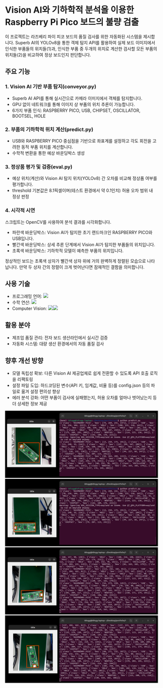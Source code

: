 # Vision AI와 기하학적 분석을 이용한 Raspberry Pi Pico 보드의 불량 검출

이 프로젝트는 라즈베리 파이 피코 보드의 품질 검사를 위한 자동화된 시스템을 제시합니다. Superb AI의 YOLOv8을 통한 객체 탐지 API를 활용하여 실제 보드 이미지에서 인식한 부품들의 위치들(1)과, 인식한 부품 중 두개의 위치로 계산한 검사할 모든 부품의 위치들(2)을 비교하여 정상 보드인지 판단합니다.

## 주요 기능
### 1. Vision AI 기반 부품 탐지(conveyor.py)
- Superb AI API를 통해 실시간으로 카메라 이미지에서 객체를 탐지합니다.
- GPU 없이 네트워크를 통해 이미지 상 부품의 위치 추론이 가능합니다.
- 6가지 부품 인식: RASPBERRY PICO, USB, CHIPSET, OSCILLATOR, BOOTSEL, HOLE

### 2. 부품의 기하학적 위치 계산(predict.py)
- USB와 RASPBERRY PICO 중심점을 기반으로 좌표계를 설정하고 각도 회전을 고려한 동적 부품 위치를 계산합니다.
- 수학적 변환을 통한 예상 바운딩박스 생성

### 3. 정상품 평가 및 검증(eval.py)
- 예상 위치(계산)와 Vision AI 탐지 위치(YOLOv8) 간 오차를 비교해 정상품 여부를 평가합니다.
- threshold 기본값은 8.1픽셀이며(테스트 환경에서 약 0.1인치) 허용 오차 범위 내 정상 판정

### 4. 시각적 시연
스크립트는 OpenCV를 사용하여 분석 결과를 시각화합니다.
- 파란색 바운딩박스: Vision AI가 탐지한 초기 랜드마크인 RASPBERRY PICO와 USB입니다.
- 빨간색 바운딩박스: 상세 추론 단계에서 Vision AI가 탐지한 부품들의 위치입니다.
- 초록색 바운딩박스: 기하학적 모델이 예측한 부품의 위치입니다.

정상적인 보드는 초록색 상자가 빨간색 상자 위에 거의 완벽하게 정렬된 모습으로 나타납니다. 만약 두 상자 간의 정렬이 크게 벗어난다면 잠재적인 결함을 의미합니다.

## 사용 기술
- 프로그래밍 언어: <img src="https://img.shields.io/badge/Python-3776AB?style=for-the-badge&logo=python&logoColor=white">
- 수학 연산: <img src="https://img.shields.io/badge/Numpy-777BB4?style=for-the-badge&logo=numpy&logoColor=white">
- Computer Vision: <img src="https://img.shields.io/badge/OpenCV-27338e?style=for-the-badge&logo=OpenCV&logoColor=white"><img src="https://img.shields.io/badge/SuperbAI-ffffff?style=for-the-badge&logo=&logoColor=white">

## 활용 분야
- 제조업 품질 관리: 전자 보드 생산라인에서 실시간 검증
- 자동화 시스템: 대량 생산 환경에서의 자동 품질 검사

## 향후 개선 방향
- 모델 독립성 확보: 다른 Vision AI 제공업체로 쉽게 전환할 수 있도록 API 호출 로직을 리팩토링
- 설정 파일 도입: 하드코딩된 변수(API 키, 임계값, 비율 등)를 config.json 등의 파일로 옮겨 설정 편의성 향상
- 에러 분석 강화: 어떤 부품이 검사에 실패했는지, 허용 오차를 얼마나 벗어났는지 등 더 상세한 정보 제공

![alt text](https://github.com/idingg/pcb-qc-ai/blob/main/screenshot/1.png?raw=true)
![alt text](https://github.com/idingg/pcb-qc-ai/blob/main/screenshot/2.png?raw=true)
![alt text](https://github.com/idingg/pcb-qc-ai/blob/main/screenshot/3.png?raw=true)
![alt text](https://github.com/idingg/pcb-qc-ai/blob/main/screenshot/4.png?raw=true)
